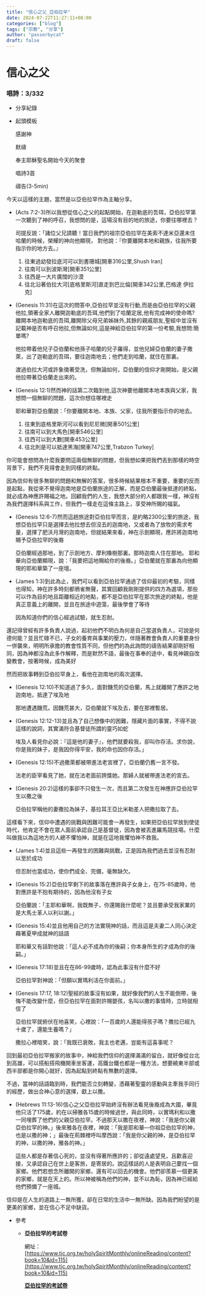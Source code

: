 ```yaml
---
title: "信心之父_亞伯拉罕"
date: 2024-07-22T11:27:11+08:00
categories: ["blog"]
tags: ["宗教", "分享"]
author: "passerbycat"
draft: false
---
```


# 信心之父

### 唱詩：3/332

- 分享紀錄
- 起頭模板
    
    感謝神
    
    默禱
    
    奉主耶穌聖名開始今天的聚會
    
    唱詩3首
    
    禱告(3-5min)
    

今天以這樣的主題，當然是以亞伯拉罕作為主軸分享。

- (Acts 7:2-3)所以我想從信心之父的起點開始，在迦勒底的吾珥，亞伯拉罕第一次聽到了神的呼召，我想問的是，這場沒有目的地的旅途，你要往哪裡去？
    
    司提反說：「諸位父兄請聽！當日我們的祖宗亞伯拉罕在美索不達米亞還未住哈蘭的時候，榮耀的神向他顯現， 對他說：『你要離開本地和親族，往我所要指示你的地方去。』
    
    1. 往東過幼發拉底河可以到書珊城[開車316公里,Shush Iran]
    2. 往南可以到波斯灣[開車351公里]
    3. 往西是一大片廣闊的沙漠
    4. 往北沿著伯拉大河[底格里斯河]直走到巴比倫[開車342公里,巴格達 伊拉克]
- (Genesis 11:31)在這次的問答中,亞伯拉罕並沒有行動,而是由亞伯拉罕的父親他拉,領著全家人離開迦勒底的吾珥,他們到了哈蘭定居,他有完成神的使命嗎?離開本地迦勒底的吾珥,離開除父母兄弟姊妹外,其餘的親戚朋友,聖經中並沒有記載神是否有呼召他拉,但無論如何,這是神給亞伯拉罕的第一份考驗,我想問:簡單嗎?
    
    他拉帶着他兒子亞伯蘭和他孫子哈蘭的兒子羅得，並他兒婦亞伯蘭的妻子撒萊，出了迦勒底的吾珥，要往迦南地去；他們走到哈蘭，就住在那裏。
    
    渡過伯拉大河或許象徵著受洗，但無論如何，亞伯蘭的信仰才剛開始，是父親他拉帶著亞伯蘭走出來的。
    
- (Genesis 12:1)然而神的話第二次臨到他,這次神要他離開本地本族與父家，我想問一個無聊的問題，這次你想往哪裡走
    
    耶和華對亞伯蘭說：「你要離開本地、本族、父家，往我所要指示你的地去。
    
    1. 往東到底格里斯河可以看到尼尼微[開車501公里]
    2. 往南可以到大馬色[開車546公里]
    3. 往西可以到大數[開車453公里]
    4. 往北則是可以抵達黑海[開車747公里,Trabzon Turkey]

你可能會想問為什麼我要問這兩個無聊的問題，但我想如果把我們丟到那樣的時空背景下，我們不見得會走到同樣的終點。

因為信仰有很多無聊的問題和無解的答案，很多時候結果根本不重要，重要的反而是起點，我從來不覺得迦南地是亞伯蘭旅途的正解，而是亞伯蘭最後抵達的終點，就必成為神應許賜福之地。回顧我們的人生，我想大部分的人都跟我一樣，神沒有為我們選擇科系與工作，但我們一樣走在這條主路上，享受神所賜的福氣。

- (Genesis 12:6-7)然而這趟旅途對亞伯拉罕而言，是約略2300公里的旅途，我想亞伯拉罕只是選擇去他拉想去但沒去的迦南地，又或者為了放牧的需求考量，選擇了肥沃月灣的迦南地，但就結果來看，神在示劍顯現，應許將迦南地賜予亞伯拉罕的後裔
    
    亞伯蘭經過那地，到了示劍地方、摩利橡樹那裏。那時迦南人住在那地。 耶和華向亞伯蘭顯現，說：「我要把這地賜給你的後裔。」亞伯蘭就在那裏為向他顯現的耶和華築了一座壇。
    
- (James 1:3)到此為止，我們可以看到亞伯拉罕通過了信仰最初的考驗，同樣也得知，神在許多時刻都鴉雀無聲，其實回顧我剛剛提供的四方為選項，那些可以作為目的地且距離相近的地點，都不是亞伯拉罕在那次旅途的終點，他是真正意義上的離開，並且在旅途中遊蕩，最後學會了等待
    
    因為知道你們的信心經過試驗，就生忍耐。
    

還記得曾經有許多負責人說過，起初他們不明白為何是自己當選負責人，可說是何德何能？並且忙碌不已，子女的養育與事業的壓力，伴隨著教會負責人的重要身份一併襲來，明明所承擔的教會性質不同，但他們的為此詢問的禱告結果卻剛好相同，因為神都沒為此多作解釋，而是默然不語，最後在事奉的途中，看見神親自改變教會，按著時候，成為美好

然而把故事轉到亞伯拉罕身上，看他在迦南地的兩次選擇。

- (Genesis 12:10)不知道過了多久，面對饑荒的亞伯蘭，馬上就離開了應許之地迦南地，抵達了埃及地
    
    那地遭遇饑荒。因饑荒甚大，亞伯蘭就下埃及去，要在那裡暫居。
    
- (Genesis 12:12-13)並且為了自己想像中的困難，隱藏片面的事實，不得不說這樣的說詞，其實滿符合基督徒所謂的靈巧如蛇
    
    埃及人看見你必說：『這是他的妻子』，他們就要殺我，卻叫你存活。求你說，你是我的妹子，是我因你得平安，我的命也因你存活。」
    
- (Genesis 12:15)不過撒萊都被帶進法老宮裡了，亞伯蘭仍舊一言不發。
    
    法老的臣宰看見了她，就在法老面前誇獎她。那婦人就被帶進法老的宮去。
    
- (Genesis 20:2)這樣的事卻不只發生一次，而且第二次發生在神應許亞伯拉罕生以撒之後
    
    亞伯拉罕稱他的妻撒拉為妹子，基拉耳王亞比米勒差人把撒拉取了去。
    

這樣看下來，信仰中遭遇的挑戰與困難可能會一再發生，如果把亞伯拉罕放到使徒時代，他肯定不會在眾人面前承認自己是基督徒，因為會被丟進羅馬競技場。什麼叫做我以為這地方的人總不懼怕神，就是在這地我懼怕神不救我。

- (James 1:4)並且這些一再發生的困難與挑戰，正是因為我們過去並沒有忍耐以至於成功
    
    但忍耐也當成功，使你們成全、完備，毫無缺欠。
    
- (Genesis 15:2)亞伯拉罕剩下的故事落在應許與子女身上，在75-85歲時，他對應許是不抱有期待的，因為他沒有子女
    
    亞伯蘭說：「主耶和華啊，我既無子，你還賜我什麼呢？並且要承受我家業的是大馬士革人以利以謝。」
    
- (Genesis 15:4)並且他用自己的方法實現神的話，而且這是夫妻二人同心決定藉著夏甲成就神的話語
    
    耶和華又有話對他說：「這人必不成為你的後嗣；你本身所生的才成為你的後嗣。」
    
- (Genesis 17:18)並且在在86-99歲時，認為此事沒有什麼不好
    
    亞伯拉罕對神說：「但願以實瑪利活在你面前。」
    
- (Genesis 17:17, 18:12)聖經的故事沒有如果，就好像我們的人生不能倒帶，後悔不能改變什麼，但亞伯拉罕在面對許賜嬰孩，名叫以撒的事情時，立時就相信了
    
    亞伯拉罕就俯伏在地喜笑，心裡說：「一百歲的人還能得孩子嗎？撒拉已經九十歲了，還能生養嗎？」
    
    撒拉心裡暗笑，說：「我既已衰敗，我主也老邁，豈能有這喜事呢？
    

回到最初亞伯拉罕搬家的故事中，神給我們信仰的選擇滿滿的留白，就好像從台北到高雄，可以搭船搭飛機開車坐客運，高鐵台鐵也都是一種方法，想要繞東半部或西半部都是你開心就好，因為起點到終點有無數的選擇。

不過，當神的話語臨到時，我們能否立刻轉變，憑藉著聖靈的感動與主牽我手同行的經歷，做出合神心意的選擇，獻上以撒。

- (Hebrews 11:13-16)信心之父亞伯拉罕始終沒有辦法看見後裔成為大國，畢竟他只活了175歲，約在以掃雅各15歲的時候過世，與此同時，以實瑪利和以撒一同埋葬了他們的父親亞伯拉罕。不過那天以撒在夜裡，神說：「我是你父親亞伯拉罕的神。」後來雅各在夜裡，神說：「我是耶和華—你祖亞伯拉罕的神，也是以撒的神；」最後在荊棘裡呼叫摩西說：「我是你父親的神，是亞伯拉罕的神，以撒的神，雅各的神。」
    
    這些人都是存著信心死的，並沒有得著所應許的；卻從遠處望見，且歡喜迎接，又承認自己在世上是客旅，是寄居的。說這樣話的人是表明自己要找一個家鄉。他們若想念所離開的家鄉，還有可以回去的機會。他們卻羨慕一個更美的家鄉，就是在天上的。所以神被稱為他們的神，並不以為恥，因為神已經給他們預備了一座城。
    

信仰是在人生的道路上一無所獲，卻在日常的生活中一無所缺。因為我們盼望的是更美的家鄉，並在信心不足中缺貨。

- 參考
    - **亞伯拉罕的考試卷**
        
        網址：[https://www.tjc.org.tw/holySpiritMonthly/onlineReading/content?book=10&id=115](https://www.tjc.org.tw/holySpiritMonthly/onlineReading/content?book=10&id=115)
        
        [**亞伯拉罕的考試卷**](https://www.notion.so/55fc09e2ab964bd3b6ca2354a21973c4?pvs=21)